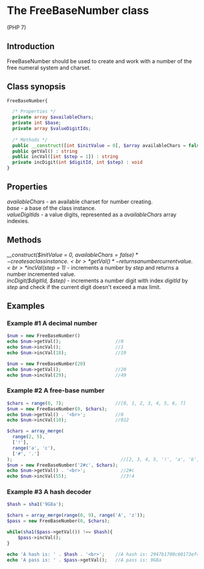 # The FreeBaseNumber class
(PHP 7)

## Introduction
FreeBaseNumber should be used to create and work with a number of the free numeral system and charset.

## Class synopsis
```php
FreeBaseNumber{

  /* Properties */
  private array $availableChars;
  private int $base;
  private array $valueDigitIds;
  
  /* Methods */
  public __construct([int $initValue = 0[, $array availableChars = false]]) : Object
  public getVal() : string
  public incVal([int $step = 1]) : string
  private incDigit(int $digitId, int $step) : void
}
```

## Properties
*availableChars* - an available charset for number creating.<br>
*base* - a base of the class instance.<br>
*valueDigitIds* - a value digits, represented as a *availableChars* array indexies.

## Methods
*__construct($initValue = 0, $availableChars = false)* - creates a class instance.<br>
*getVal()* - returns a number current value.<br>
*incVal($step = 1)* - increments a number by *step* and returns a number incremented value.<br>
*incDigit($digitId, $step)* - increments a number digit with index *digitId* by *step* and check if the current digit doesn't exceed a max limit.

## Examples
### Example #1 A decimal number
```php
$num = new FreeBaseNumber()
echo $num->getVal();                    //0
echo $num->incVal();                    //1
echo $num->incVal(18);                  //19

$num = new FreeBaseNumber(20)
echo $num->getVal();                    //20
echo $num->incVal(29);                  //49
```

### Example #2 A free-base number
```php
$chars = range(0, 7);                   //[0, 1, 2, 3, 4, 5, 6, 7]
$num = new FreeBaseNumber(0, $chars);
echo $num->getVal() . '<br>';           //0
echo $num->incVal(10);                  //012

$chars = array_merge(
  range(2, 5),
  ['!'],
  range('a', 'c'),
  ['#', '.']
);                                        //[2, 3, 4, 5, '!', 'a', 'b', 'c', '#', '.']
$num = new FreeBaseNumber('2#c', $chars);
echo $num->getVal() . '<br>';             //2#c
echo $num->incVal(55);                    //3!4
```

### Example #3 A hash decoder
```php
$hash = sha1('9G8a');

$chars = array_merge(range(0, 9), range('A', 'z'));
$pass = new FreeBaseNumber(0, $chars);

while(sha1($pass->getVal()) !== $hash){
    $pass->incVal();
}

echo 'A hash is: ' . $hash . '<br>';    //A hash is: 2947b1700c60173ef4da345b2e46641c91168984
echo 'A pass is: ' . $pass->getVal();   //A pass is: 9G8a
```
